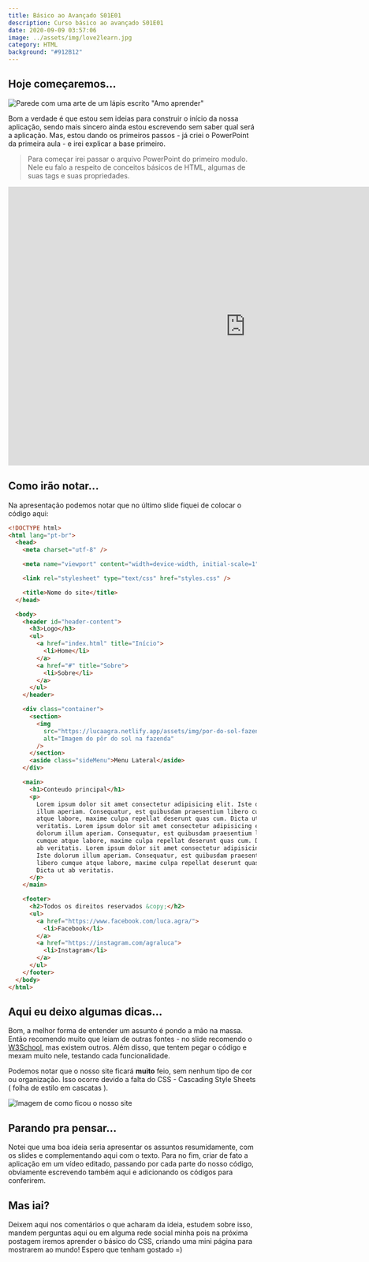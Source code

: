 ```yaml
---
title: Básico ao Avançado S01E01
description: Curso básico ao avançado S01E01
date: 2020-09-09 03:57:06
image: ../assets/img/love2learn.jpg
category: HTML
background: "#912B12"
---
```

## Hoje começaremos...

![Parede com uma arte de um lápis escrito "Amo aprender"](../assets/img/love2learn.jpg)

Bom a verdade é que estou sem ideias para construir o início da nossa aplicação, sendo mais sincero ainda estou escrevendo sem saber qual será a aplicação. Mas, estou dando os primeiros passos - já criei o PowerPoint da primeira aula - e irei explicar a base primeiro.

> Para começar irei passar o arquivo PowerPoint do primeiro modulo. Nele eu falo a respeito de conceitos básicos de HTML, algumas de suas tags e suas propriedades.

<iframe title="Slides do episódio um da série básico ao avançado" src="https://onedrive.live.com/embed?cid=B3E072143D9FE0F1&amp;resid=B3E072143D9FE0F1%21584&amp;authkey=ABTZQC4qNZmJ9aw&amp;em=2&amp;wdAr=1.7777777777777777" width="962px" height="565px" frameborder="0">Este é um apresentação do <a target="_blank" href="https://office.com">Microsoft Office</a> incorporado, da plataforma <a target="_blank" href="https://office.com/webapps">Office</a>.</iframe>

## Como irão notar...

Na apresentação podemos notar que no último slide fiquei de colocar o código aqui:

```html
<!DOCTYPE html>
<html lang="pt-br">
  <head>
    <meta charset="utf-8" />

    <meta name="viewport" content="width=device-width, initial-scale=1" />

    <link rel="stylesheet" type="text/css" href="styles.css" />

    <title>Nome do site</title>
  </head>

  <body>
    <header id="header-content">
      <h3>Logo</h3>
      <ul>
        <a href="index.html" title="Início">
          <li>Home</li>
        </a>
        <a href="#" title="Sobre">
          <li>Sobre</li>
        </a>
      </ul>
    </header>

    <div class="container">
      <section>
        <img
          src="https://lucaagra.netlify.app/assets/img/por-do-sol-fazenda.jpg"
          alt="Imagem do pôr do sol na fazenda"
        />
      </section>
      <aside class="sideMenu">Menu Lateral</aside>
    </div>

    <main>
      <h1>Conteudo principal</h1>
      <p>
        Lorem ipsum dolor sit amet consectetur adipisicing elit. Iste dolorum
        illum aperiam. Consequatur, est quibusdam praesentium libero cumque
        atque labore, maxime culpa repellat deserunt quas cum. Dicta ut ab
        veritatis. Lorem ipsum dolor sit amet consectetur adipisicing elit. Iste
        dolorum illum aperiam. Consequatur, est quibusdam praesentium libero
        cumque atque labore, maxime culpa repellat deserunt quas cum. Dicta ut
        ab veritatis. Lorem ipsum dolor sit amet consectetur adipisicing elit.
        Iste dolorum illum aperiam. Consequatur, est quibusdam praesentium
        libero cumque atque labore, maxime culpa repellat deserunt quas cum.
        Dicta ut ab veritatis.
      </p>
    </main>

    <footer>
      <h2>Todos os direitos reservados &copy;</h2>
      <ul>
        <a href="https://www.facebook.com/luca.agra/">
          <li>Facebook</li>
        </a>
        <a href="https://instagram.com/agraluca">
          <li>Instagram</li>
        </a>
      </ul>
    </footer>
  </body>
</html>
```

## Aqui eu deixo algumas dicas...

Bom, a melhor forma de entender um assunto é pondo a mão na massa. Então recomendo muito que leiam de outras fontes - no slide recomendo o [W3School](https://www.w3schools.com/html/default.asp), mas existem outros. Além disso, que tentem pegar o código e mexam muito nele, testando cada funcionalidade.

Podemos notar que o nosso site ficará **muito** feio, sem nenhum tipo de cor ou organização. Isso ocorre devido a falta do CSS - Cascading Style Sheets ( folha de estilo em cascatas ).

![Imagem de como ficou o nosso site](../assets/img/como_ficou.jpg)

## Parando pra pensar...

Notei que uma boa ideia seria apresentar os assuntos resumidamente, com os slides e complementando aqui com o texto. Para no fim, criar de fato a aplicação em um vídeo editado, passando por cada parte do nosso código, obviamente escrevendo também aqui e adicionando os códigos para conferirem.

## Mas iai?

Deixem aqui nos comentários o que acharam da ideia, estudem sobre isso, mandem perguntas aqui ou em alguma rede social minha pois na próxima postagem iremos aprender o básico do CSS, criando uma mini página para mostrarem ao mundo! Espero que tenham gostado =)